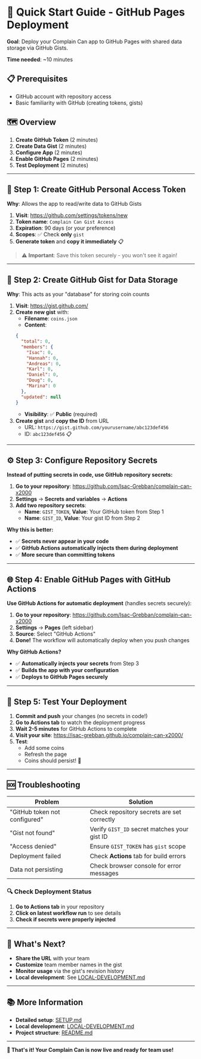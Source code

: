# 🚀 Quick Start Guide - GitHub Pages Deployment

**Goal**: Deploy your Complain Can app to GitHub Pages with shared data storage via GitHub Gists.

**Time needed**: ~10 minutes

## 📋 Prerequisites

- GitHub account with repository access
- Basic familiarity with GitHub (creating tokens, gists)

## 🗺️ Overview

1. **Create GitHub Token** (2 minutes)
2. **Create Data Gist** (2 minutes) 
3. **Configure App** (2 minutes)
4. **Enable GitHub Pages** (2 minutes)
5. **Test Deployment** (2 minutes)

---

## 🔑 Step 1: Create GitHub Personal Access Token

**Why**: Allows the app to read/write data to GitHub Gists

1. **Visit**: https://github.com/settings/tokens/new
2. **Token name**: `Complain Can Gist Access`
3. **Expiration**: 90 days (or your preference)
4. **Scopes**: ✅ Check **only** `gist`
5. **Generate token** and **copy it immediately** 📋

> ⚠️ **Important**: Save this token securely - you won't see it again!

---

## 📄 Step 2: Create GitHub Gist for Data Storage

**Why**: This acts as your "database" for storing coin counts

1. **Visit**: https://gist.github.com/
2. **Create new gist** with:
   - **Filename**: `coins.json`
   - **Content**: 
   ```json
   {
     "total": 0,
     "members": {
       "Isac": 0,
       "Hannah": 0,
       "Andreas": 0,
       "Karl": 0,
       "Daniel": 0,
       "Doug": 0,
       "Marina": 0
     },
     "updated": null
   }
   ```
   - **Visibility**: ✅ **Public** (required)
3. **Create gist** and **copy the ID** from URL
   - URL: `https://gist.github.com/yourusername/abc123def456`
   - ID: `abc123def456` 📋

---

## ⚙️ Step 3: Configure Repository Secrets

**Instead of putting secrets in code, use GitHub repository secrets:**

1. **Go to your repository**: https://github.com/Isac-Grebban/complain-can-x2000
2. **Settings** → **Secrets and variables** → **Actions**
3. **Add two repository secrets**:
   - **Name**: `GIST_TOKEN`, **Value**: Your GitHub token from Step 1
   - **Name**: `GIST_ID`, **Value**: Your gist ID from Step 2

**Why this is better:**
- ✅ **Secrets never appear in your code**
- ✅ **GitHub Actions automatically injects them during deployment**
- ✅ **More secure than committing tokens**

---

## 🌐 Step 4: Enable GitHub Pages with GitHub Actions

**Use GitHub Actions for automatic deployment** (handles secrets securely):

1. **Go to your repository**: https://github.com/Isac-Grebban/complain-can-x2000
2. **Settings** → **Pages** (left sidebar)
3. **Source**: Select "GitHub Actions"
4. **Done!** The workflow will automatically deploy when you push changes

**Why GitHub Actions?**
- ✅ **Automatically injects your secrets** from Step 3
- ✅ **Builds the app with your configuration**
- ✅ **Deploys to GitHub Pages securely**

---

## 🧪 Step 5: Test Your Deployment

1. **Commit and push** your changes (no secrets in code!)
2. **Go to Actions tab** to watch the deployment progress
3. **Wait 2-5 minutes** for GitHub Actions to complete
4. **Visit your site**: https://isac-grebban.github.io/complain-can-x2000/
5. **Test**:
   - Add some coins
   - Refresh the page
   - Coins should persist! 🎉

---

## 🆘 Troubleshooting

| Problem | Solution |
|---------|----------|
| "GitHub token not configured" | Check repository secrets are set correctly |
| "Gist not found" | Verify `GIST_ID` secret matches your gist ID |
| "Access denied" | Ensure `GIST_TOKEN` has `gist` scope |
| Deployment failed | Check **Actions** tab for build errors |
| Data not persisting | Check browser console for error messages |

### 🔍 **Check Deployment Status**
1. **Go to Actions tab** in your repository
2. **Click on latest workflow run** to see details
3. **Check if secrets were properly injected**

---

## 🔄 What's Next?

- **Share the URL** with your team
- **Customize** team member names in the gist
- **Monitor usage** via the gist's revision history
- **Local development**: See [LOCAL-DEVELOPMENT.md](./LOCAL-DEVELOPMENT.md)

---

## 📚 More Information

- **Detailed setup**: [SETUP.md](./SETUP.md)
- **Local development**: [LOCAL-DEVELOPMENT.md](./LOCAL-DEVELOPMENT.md)
- **Project structure**: [README.md](../README.md)

---

**🎉 That's it! Your Complain Can is now live and ready for team use!**